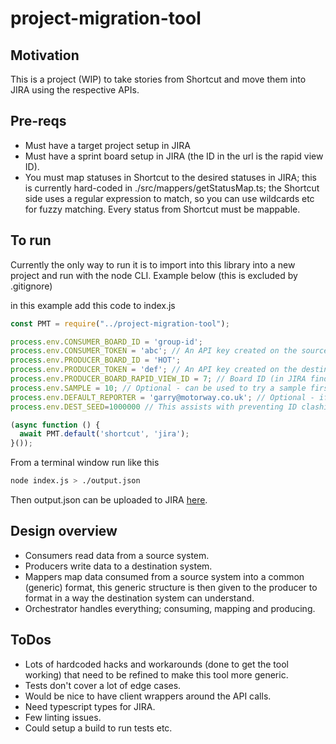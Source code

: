 # project-migration-tool

## Motivation

This is a project (WIP) to take stories from Shortcut and move them into JIRA using the respective APIs.

## Pre-reqs

* Must have a target project setup in JIRA
* Must have a sprint board setup in JIRA (the ID in the url is the rapid view ID).
* You must map statuses in Shortcut to the desired statuses in JIRA; this is currently hard-coded in ./src/mappers/getStatusMap.ts; the Shortcut side uses a regular expression to match, so you can use wildcards etc for fuzzy matching. Every status from Shortcut must be mappable.

## To run

Currently the only way to run it is to import into this library into a new project and run with the node CLI. Example below (this is 
excluded by .gitignore)

in this example add this code to index.js

```javascript
const PMT = require("../project-migration-tool");

process.env.CONSUMER_BOARD_ID = 'group-id';
process.env.CONSUMER_TOKEN = 'abc'; // An API key created on the source side (e.g. Shortcut)
process.env.PRODUCER_BOARD_ID = 'HOT';
process.env.PRODUCER_TOKEN = 'def'; // An API key created on the destination side (e.g. JIRA)
process.env.PRODUCER_BOARD_RAPID_VIEW_ID = 7; // Board ID (in JIRA find this in the URL after setting up a sprint board)
process.env.SAMPLE = 10; // Optional - can be used to try a sample first. Will get all data if omitted.
process.env.DEFAULT_REPORTER = 'garry@motorway.co.uk'; // Optional - if reporter doesn't exist in JIRA this will be used (set it to the go-to person in your team for backlog refinement, e.g. Agile lead). If this isn't specified the account of the person doing the import is used by JIRA
process.env.DEST_SEED=1000000 // This assists with preventing ID clashing in existing projects. Make it higher than the highest issue number in your existing project (which could just be 0 for a fresh project).

(async function () {
  await PMT.default('shortcut', 'jira');
}());
```

From a terminal window run like this

```sh
node index.js > ./output.json
```

Then output.json can be uploaded to JIRA [here](https://motorway.atlassian.net/secure/admin/ExternalImport1.jspa).

## Design overview

* Consumers read data from a source system.
* Producers write data to a destination system.
* Mappers map data consumed from a source system into a common (generic) format, this generic structure is then given to the producer to format in a way the destination system can understand.
* Orchestrator handles everything; consuming, mapping and producing.

## ToDos

* Lots of hardcoded hacks and workarounds (done to get the tool working) that need to be refined to make this tool more generic.
* Tests don't cover a lot of edge cases.
* Would be nice to have client wrappers around the API calls.
* Need typescript types for JIRA.
* Few linting issues.
* Could setup a build to run tests etc.
